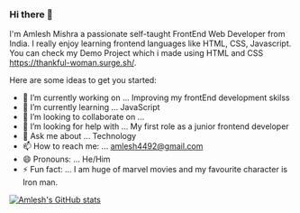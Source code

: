 ### Hi there 👋

I'm Amlesh Mishra a passionate self-taught FrontEnd Web Developer from India. I really enjoy learning frontend languages like HTML, CSS, Javascript.
You can check my Demo Project which i made using HTML and CSS https://thankful-woman.surge.sh/.

Here are some ideas to get you started:

- 🔭 I’m currently working on ... Improving my frontEnd development skilss
- 🌱 I’m currently learning ... JavaScript
- 👯 I’m looking to collaborate on ...
- 🤔 I’m looking for help with ... My first role as a junior frontend developer
- 💬 Ask me about ... Technology
- 📫 How to reach me: ... amlesh4492@gmail.com
- 😄 Pronouns: ... He/Him
- ⚡ Fun fact: ... I am huge of marvel movies and my favourite character is Iron man.


[![Amlesh's GitHub stats](https://github-readme-stats.vercel.app/api?username=amlesh4492)](https://github.com/amlesh4492/github-readme-stats)
